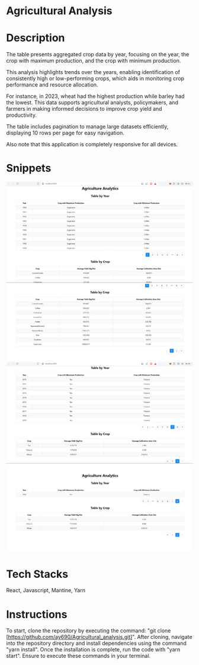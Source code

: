 # Agricultural Analysis

# Description

The table presents aggregated crop data by year, focusing on the year, the crop with maximum production, and the crop with minimum production.

This analysis highlights trends over the years, enabling identification of consistently high or low-performing crops, which aids in monitoring crop performance and resource allocation.

For instance, in 2023, wheat had the highest production while barley had the lowest. This data supports agricultural analysts, policymakers, and farmers in making informed decisions to improve crop yield and productivity.

The table includes pagination to manage large datasets efficiently, displaying 10 rows per page for easy navigation.

Also note that this application is completely responsive for all devices.

# Snippets

<img src="/src/assets/img1.png" />
<img src="/src/assets/img2.png" />
<img src="/src/assets/img4.png" />
<img src="/src/assets/img3.png" />

# Tech Stacks

React, Javascript, Mantine, Yarn

# Instructions

To start, clone the repository by executing the command: "git clone [https://github.com/ay690/Agricultural_analysis.git]". After cloning, navigate into the repository directory and install dependencies using the command "yarn install". Once the installation is complete, run the code with "yarn start". Ensure to execute these commands in your terminal.
